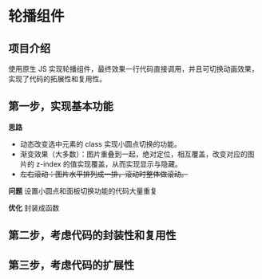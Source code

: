 # 轮播组件

## 项目介绍
使用原生 JS 实现轮播组件，最终效果一行代码直接调用，并且可切换动画效果，实现了代码的拓展性和复用性。

## 第一步，实现基本功能

**思路**
- 动态改变选中元素的 class 实现小圆点切换的功能。
- 渐变效果（大多数）：图片重叠到一起，绝对定位，相互覆盖，改变对应的图片的 z-index 的值实现覆盖，从而实现显示与隐藏。 
- ~~左右滚动：图片水平排列成一排，滚动时整体做滚动。~~

**问题**
设置小圆点和面板切换功能的代码大量重复

**优化**
封装成函数


## 第二步，考虑代码的封装性和复用性




## 第三步，考虑代码的扩展性



